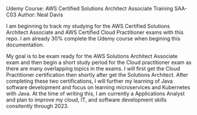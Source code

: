 Udemy Course: 
  AWS Certified Solutions Architect Associate Training SAA-C03 
Author:
  Neal Davis

  I am beginning to track my studying for the AWS Certified Solutions Architect Associate and AWS Certified Cloud Practitioner exams with this repo.  I am already 30% complete the Udemy course when begining this documentation.
  
  My goal is to be exam ready for the AWS Solutions Architect Associate exam and then begin a short study period for the Cloud practitioner exam as there are many overlapping topics in the exams.  I will first get the Cloud Practitioner certification then shortly after get the Solutions Architect.  After completing these two certifications, I will further my learning of Java software development and focus on learning microservices and Kubernetes with Java.  At the time of writing this, I am currently a Applications Analyst and plan to improve my cloud, IT, and software development skills consitently through 2023.
  
